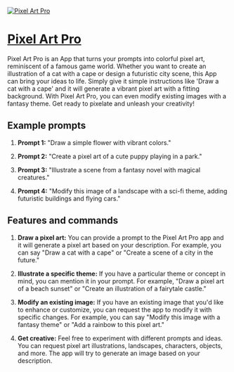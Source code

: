 [![Pixel Art Pro](https://files.oaiusercontent.com/file-qe2XEAjXD8YsuaWOW4PVWF6N?se=2123-10-19T16%3A54%3A46Z&sp=r&sv=2021-08-06&sr=b&rscc=max-age%3D31536000%2C%20immutable&rscd=attachment%3B%20filename%3DF-pM3DBbUAAhKFe.jpeg&sig=ecc71Sikr0ClXqR%2Br%2ByGRp9IcrGYCXsH1jAfuB83rXY%3D)](https://chat.openai.com/g/g-jJUwhiLyS-pixel-art-pro)

# [Pixel Art Pro](https://chat.openai.com/g/g-jJUwhiLyS-pixel-art-pro)

Pixel Art Pro is an App that turns your prompts into colorful pixel art, reminiscent of a famous game world. Whether you want to create an illustration of a cat with a cape or design a futuristic city scene, this App can bring your ideas to life. Simply give it simple instructions like 'Draw a cat with a cape' and it will generate a vibrant pixel art with a fitting background. With Pixel Art Pro, you can even modify existing images with a fantasy theme. Get ready to pixelate and unleash your creativity!

## Example prompts

1. **Prompt 1:** "Draw a simple flower with vibrant colors."

2. **Prompt 2:** "Create a pixel art of a cute puppy playing in a park."

3. **Prompt 3:** "Illustrate a scene from a fantasy novel with magical creatures."

4. **Prompt 4:** "Modify this image of a landscape with a sci-fi theme, adding futuristic buildings and flying cars."

## Features and commands

1. **Draw a pixel art:** You can provide a prompt to the Pixel Art Pro app and it will generate a pixel art based on your description. For example, you can say "Draw a cat with a cape" or "Create a scene of a city in the future."

2. **Illustrate a specific theme:** If you have a particular theme or concept in mind, you can mention it in your prompt. For example, "Draw a pixel art of a beach sunset" or "Create an illustration of a fairytale castle."

3. **Modify an existing image:** If you have an existing image that you'd like to enhance or customize, you can request the app to modify it with specific changes. For example, you can say "Modify this image with a fantasy theme" or "Add a rainbow to this pixel art."

4. **Get creative:** Feel free to experiment with different prompts and ideas. You can request pixel art illustrations, landscapes, characters, objects, and more. The app will try to generate an image based on your description.